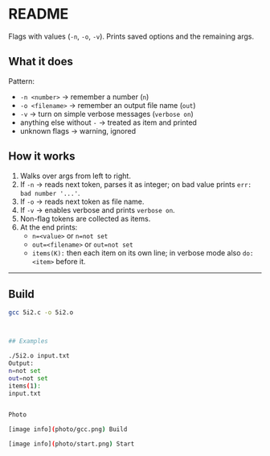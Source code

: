 # README

Flags with values (`-n`, `-o`, `-v`). Prints saved options and the remaining args.

## What it does

Pattern:
- `-n <number>` → remember a number (`n`)
- `-o <filename>` → remember an output file name (`out`)
- `-v` → turn on simple verbose messages (`verbose on`)
- anything else without `-` → treated as item and printed
- unknown flags → warning, ignored

## How it works

1. Walks over args from left to right.  
2. If `-n` → reads next token, parses it as integer; on bad value prints `err: bad number '...'`.  
3. If `-o` → reads next token as file name.  
4. If `-v` → enables verbose and prints `verbose on`.  
5. Non-flag tokens are collected as items.  
6. At the end prints:
   - `n=<value>` or `n=not set`
   - `out=<filename>` or `out=not set`
   - `items(K):` then each item on its own line; in verbose mode also `do: <item>` before it.

---

## Build
```bash
gcc 5i2.c -o 5i2.o



## Examples

./5i2.o input.txt
Output:
n=not set
out=not set
items(1):
input.txt


Photo

[image info](photo/gcc.png) Build

[image info](photo/start.png) Start